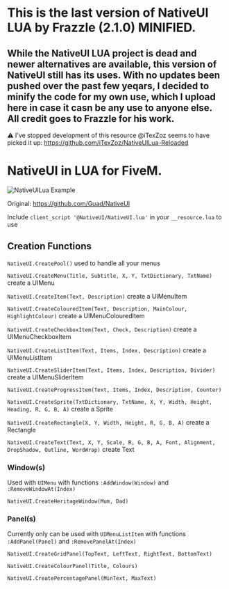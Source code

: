 # This is the last version of NativeUI LUA by Frazzle (2.1.0) MINIFIED.

While the NativeUI LUA project is dead and newer alternatives are available, this version of NativeUI still has its uses. With no updates been pushed over the past few yeqars, I decided to minify the code for my own use, which I upload here in case it casn be any use to anyone else.
All credit goes to Frazzle for his work.
--------------------------------------------------------------------------------
⚠️ I've stopped development of this resource @iTexZoz seems to have picked it up: https://github.com/iTexZoz/NativeUILua-Reloaded
# NativeUI in LUA for FiveM.
![NativeUILua Example](https://i.gyazo.com/dbf3d6bed1f98fb765e5c8f25b504607.png)

Original: https://github.com/Guad/NativeUI

Include `client_script '@NativeUI/NativeUI.lua'` in your `__resource.lua` to use

## Creation Functions

`NativeUI.CreatePool()` used to handle all your menus

`NativeUI.CreateMenu(Title, Subtitle, X, Y, TxtDictionary, TxtName)` create a UIMenu

`NativeUI.CreateItem(Text, Description)` create a UIMenuItem

`NativeUI.CreateColouredItem(Text, Description, MainColour, HighlightColour)` create a UIMenuColouredItem

`NativeUI.CreateCheckboxItem(Text, Check, Description)` create a UIMenuCheckboxItem

`NativeUI.CreateListItem(Text, Items, Index, Description)` create a UIMenuListItem

`NativeUI.CreateSliderItem(Text, Items, Index, Description, Divider)` create a UIMenuSliderItem

`NativeUI.CreateProgressItem(Text, Items, Index, Description, Counter)`

`NativeUI.CreateSprite(TxtDictionary, TxtName, X, Y, Width, Height, Heading, R, G, B, A)` create a Sprite

`NativeUI.CreateRectangle(X, Y, Width, Height, R, G, B, A)` create a Rectangle

`NativeUI.CreateText(Text, X, Y, Scale, R, G, B, A, Font, Alignment, DropShadow, Outline, WordWrap)` create Text

### Window(s)

Used with `UIMenu` with functions `:AddWindow(Window)` and `:RemoveWindowAt(Index)`

`NativeUI.CreateHeritageWindow(Mum, Dad)`

### Panel(s)

Currently only can be used with `UIMenuListItem` with functions `:AddPanel(Panel)` and `:RemovePanelAt(Index)`

`NativeUI.CreateGridPanel(TopText, LeftText, RightText, BottomText)`

`NativeUI.CreateColourPanel(Title, Colours)`

`NativeUI.CreatePercentagePanel(MinText, MaxText)`
